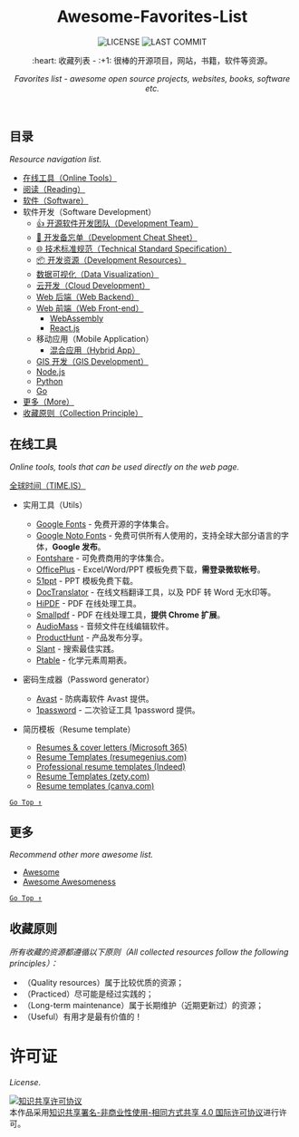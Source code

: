<div align="center">
  <h1>Awesome-Favorites-List</h1>
  
  <p>
    <img src="https://badgen.net/badge/license/CC%20BY-NC-SA%204.0/blue" alt="LICENSE" />
    <img src="https://badgen.net/github/last-commit/wang1212/awesome-favorites-list?label=last%20update" alt="LAST COMMIT" />
  </p>
  
  <p>:heart: 收藏列表 - :+1: 很棒的开源项目，网站，书籍，软件等资源。</p>
  <p><i>Favorites list - awesome open source projects, websites, books, software etc.</i></p>
</div>

<br />

## 目录

*Resource navigation list.*

- [在线工具（Online Tools）](#在线工具)
- [阅读（Reading）](awesome-reading.md)
- [软件（Software）](awesome-software.md)
- 软件开发（Software Development）
  - [:+1: 开源软件开发团队（Development Team）](awesome-dev-team.md)
  - [:page_facing_up: 开发备忘单（Development Cheat Sheet）](awesome-dev-cheat-sheet.md)
  - [:globe_with_meridians: 技术标准规范（Technical Standard Specification）](awesome-dev-specifications.md)
  - [:package: 开发资源（Development Resources）](awesome-dev-resource.md)
  - [数据可视化（Data Visualization）](awesome-dev-data-visualization.md)
  - [云开发（Cloud Development）](awesome-dev-cloud.md)
  - [Web 后端（Web Backend）](awesome-dev-web-back-end.md)
  - [Web 前端（Web Front-end）](awesome-dev-web-front-end.md)
    - [WebAssembly](awesome-dev-web-webassembly.md) 
    - [React.js](awesome-dev-web-reactjs.md)
  - 移动应用（Mobile Application）
    - [混合应用（Hybrid App）](awesome-dev-hybrid-app.md)
  - [GIS 开发（GIS Development）](awesome-dev-gis.md)
  - [Node.js](awesome-dev-nodejs.md)
  - [Python](awesome-dev-python.md)
  - [Go](awesome-dev-go.md)
- [更多（More）](#更多)
- [收藏原则（Collection Principle）](#收藏原则)

## 在线工具

*Online tools, tools that can be used directly on the web page.*

[全球时间（TIME.IS）](https://time.is/)

- 实用工具（Utils）
  - [Google Fonts](https://fonts.google.com/) - 免费开源的字体集合。
  - [Google Noto Fonts](https://www.google.com/get/noto/) - 免费可供所有人使用的，支持全球大部分语言的字体，**Google 发布**。
  - [Fontshare](https://www.fontshare.com/) - 可免费商用的字体集合。
  - [OfficePlus](http://www.officeplus.cn/) - Excel/Word/PPT 模板免费下载，**需登录微软帐号**。
  - [51ppt](http://www.51pptmoban.com/) - PPT 模板免费下载。
  - [DocTranslator](https://www.onlinedoctranslator.com/zh-CN/) - 在线文档翻译工具，以及 PDF 转 Word 无水印等。
  - [HiPDF](https://www.hipdf.com/) - PDF 在线处理工具。
  - [Smallpdf](https://smallpdf.com/cn) - PDF 在线处理工具，**提供 Chrome 扩展**。
  - [AudioMass](https://audiomass.co/) - 音频文件在线编辑软件。
  - [ProductHunt](https://www.producthunt.com/) - 产品发布分享。
  - [Slant](https://www.slant.co/) - 搜索最佳实践。
  - [Ptable](https://ptable.com/?lang=zh) - 化学元素周期表。

- 密码生成器（Password generator）
  - [Avast](https://www.avast.com/random-password-generator) - 防病毒软件 Avast 提供。
  - [1password](https://1password.com/password-generator/) - 二次验证工具 1password 提供。

- 简历模板（Resume template）
  - [Resumes & cover letters (Microsoft 365)](https://create.microsoft.com/en-us/templates/resumes-and-cover-letters)
  - [Resume Templates (resumegenius.com)](https://resumegenius.com/resume-templates)
  - [Professional resume templates (Indeed)](https://www.indeed.com/profile/resume-templates)
  - [Resume Templates (zety.com)](https://zety.com/resume-templates-1)
  - [Resume templates (canva.com)](https://www.canva.com/resumes/templates/)

[`Go Top ↑`](#awesome-favorites-list)

## 更多

*Recommend other more awesome list.*

- [Awesome](https://github.com/sindresorhus/awesome)
- [Awesome Awesomeness](https://github.com/bayandin/awesome-awesomeness)

[`Go Top ↑`](#awesome-favorites-list)

## 收藏原则

*所有收藏的资源都遵循以下原则（All collected resources follow the following principles）：*

- （Quality resources）属于比较优质的资源；
- （Practiced）尽可能是经过实践的；
- （Long-term maintenance）属于长期维护（近期更新过）的资源；
- （Useful）有用才是最有价值的！

# 许可证

_License_.

<a rel="license" href="http://creativecommons.org/licenses/by-nc-sa/4.0/"><img alt="知识共享许可协议" style="border-width:0" src="https://i.creativecommons.org/l/by-nc-sa/4.0/88x31.png" /></a><br />本作品采用<a rel="license" href="http://creativecommons.org/licenses/by-nc-sa/4.0/">知识共享署名-非商业性使用-相同方式共享 4.0 国际许可协议</a>进行许可。
